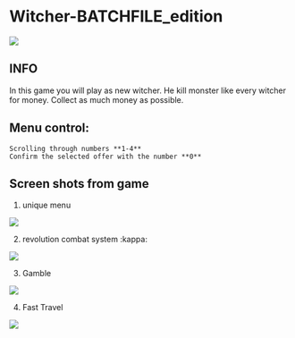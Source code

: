 # Witcher-BATCHFILE_edition
![](https://i.imgur.com/hBnXyeO.png)

## INFO
In this game you will play as new witcher. 
He kill monster like every witcher for money. 
Collect as much money as possible.

## Menu control:
    Scrolling through numbers **1-4**
    Confirm the selected offer with the number **0**




## Screen shots from game
1. unique menu

![](https://i.imgur.com/cUPXQHe.png)

2. revolution combat system :kappa:

![](https://i.imgur.com/e6XIgPh.png)

3. Gamble

![](https://i.imgur.com/5CjqDuV.png)

4. Fast Travel

![](https://i.imgur.com/1QPzX76.png)
